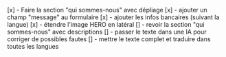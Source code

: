 [x] - Faire la section "qui sommes-nous" avec dépliage
[x] - ajouter un champ "message" au formulaire
[x] - ajouter les infos bancaires (suivant la langue)
[x] - étendre l'image HERO en latéral
[] - revoir la section "qui sommes-nous" avec descriptions
[] - passer le texte dans une IA pour corriger de possibles fautes
[] - mettre le texte complet et traduire dans toutes les langues

